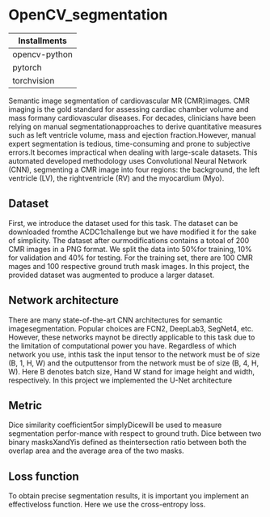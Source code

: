 # OpenCV_segmentation #

Installments  |
------------- | 
opencv-python  |
pytorch  |
torchvision |


Semantic  image  segmentation  of  cardiovascular  MR  (CMR)images.   CMR  imaging  is  the  gold  standard  for  assessing  cardiac  chamber  volume  and  mass  formany cardiovascular diseases.  For decades,  clinicians have been relying on manual segmentationapproaches to derive quantitative measures such as left ventricle volume, mass and ejection fraction.However, manual expert segmentation is tedious, time-consuming and prone to subjective errors.It becomes impractical when dealing with large-scale datasets. This automated developed methodology uses Convolutional Neural Network (CNN), segmenting a CMR image into four regions:  the background, the left ventricle (LV), the rightventricle (RV) and the myocardium (Myo). 

## Dataset ##
First, we introduce the dataset used for this task.  The dataset can be downloaded fromthe  ACDC1challenge  but  we  have  modified  it  for  the  sake  of  simplicity.   The  dataset  after  ourmodifications contains a totoal of 200 CMR images in a PNG format.  We split the data into 50%for  training,  10%  for  validation  and  40%  for  testing.   For  the  training  set,  there  are  100  CMR mages and 100 respective ground truth mask images. In this project, the provided dataset was augmented to produce a larger dataset. 

## Network architecture ## 
There are many state-of-the-art CNN architectures for semantic imagesegmentation.  Popular choices are FCN2, DeepLab3, SegNet4, etc.  However, these networks maynot be directly applicable to this task due to the limitation of computational power you have. Regardless  of  which  network  you  use,  inthis task the input tensor to the network must be of size (B, 1, H, W) and the outputtensor from the network must be of size (B, 4, H, W). Here B denotes batch size, Hand W stand for image height and width, respectively. In this project we implemented the U-Net architecture 

## Metric ##
Dice  similarity  coefficient5or simplyDicewill be used to measure segmentation perfor-mance with respect to ground truth.  Dice between two binary masksXandYis defined as theintersection ratio between both the overlap area and the average area of the two masks. 

## Loss function ##
To obtain precise segmentation results, it is important you implement an effectiveloss function.  Here we use the cross-entropy loss. 
